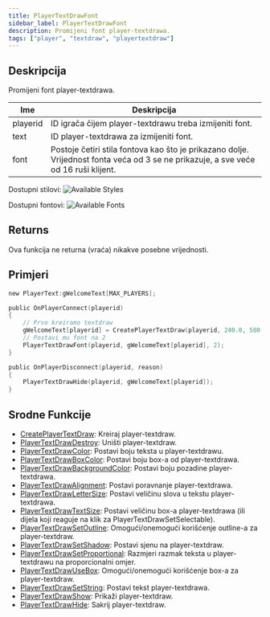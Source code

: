 ```yaml
---
title: PlayerTextDrawFont
sidebar_label: PlayerTextDrawFont
description: Promijeni font player-textdrawa.
tags: ["player", "textdraw", "playertextdraw"]
---
```


## Deskripcija

Promijeni font player-textdrawa.

| Ime      | Deskripcija                                                                                                                         |
| -------- | ----------------------------------------------------------------------------------------------------------------------------------- |
| playerid | ID igrača čijem player-textdrawu treba izmijeniti font.                                                                             |
| text     | ID player-textdrawa za izmijeniti font.                                                                                             |
| font     | Postoje četiri stila fontova kao što je prikazano dolje. Vrijednost fonta veća od 3 se ne prikazuje, a sve veće od 16 ruši klijent. |

Dostupni stilovi:
![Available Styles](https://assets.open.mp/assets/images/textdraws/Textdraw_font_styles.png)

Dostupni fontovi:
![Available Fonts](https://assets.open.mp/assets/images/textdraws/Textdraw_Fonts.png)

## Returns

Ova funkcija ne returna (vraća) nikakve posebne vrijednosti.

## Primjeri

```c
new PlayerText:gWelcomeText[MAX_PLAYERS];

public OnPlayerConnect(playerid)
{
    // Prvo kreiramo textdraw
    gWelcomeText[playerid] = CreatePlayerTextDraw(playerid, 240.0, 580.0, "Welcome to my SA-MP server");
    // Postavi mu font na 2
    PlayerTextDrawFont(playerid, gWelcomeText[playerid], 2);
}

public OnPlayerDisconnect(playerid, reason)
{
    PlayerTextDrawHide(playerid, gWelcomeText[playerid]);
}
```

## Srodne Funkcije

- [CreatePlayerTextDraw](CreatePlayerTextDraw): Kreiraj player-textdraw.
- [PlayerTextDrawDestroy](PlayerTextDrawDestroy): Uništi player-textdraw.
- [PlayerTextDrawColor](PlayerTextDrawColor): Postavi boju teksta u player-textdrawu.
- [PlayerTextDrawBoxColor](PlayerTextDrawBoxColor): Postavi boju box-a od player-textdrawa.
- [PlayerTextDrawBackgroundColor](PlayerTextDrawBackgroundColor): Postavi boju pozadine player-textdrawa.
- [PlayerTextDrawAlignment](PlayerTextDrawAlignment): Postavi poravnanje player-textdrawa.
- [PlayerTextDrawLetterSize](PlayerTextDrawLetterSize): Postavi veličinu slova u tekstu player-textdrawa.
- [PlayerTextDrawTextSize](PlayerTextDrawTextSize): Postavi veličinu box-a player-textdrawa (ili dijela koji reaguje na klik za PlayerTextDrawSetSelectable).
- [PlayerTextDrawSetOutline](PlayerTextDrawSetOutline): Omogući/onemogući korišćenje outline-a za player-textdraw.
- [PlayerTextDrawSetShadow](PlayerTextDrawSetShadow): Postavi sjenu na player-textdraw.
- [PlayerTextDrawSetProportional](PlayerTextDrawSetProportional): Razmjeri razmak teksta u player-textdrawu na proporcionalni omjer.
- [PlayerTextDrawUseBox](PlayerTextDrawUseBox): Omogući/onemogući korišćenje box-a za player-textdraw.
- [PlayerTextDrawSetString](PlayerTextDrawSetString): Postavi tekst player-textdrawa.
- [PlayerTextDrawShow](PlayerTextDrawShow): Prikaži player-textdraw.
- [PlayerTextDrawHide](PlayerTextDrawHide): Sakrij player-textdraw.
